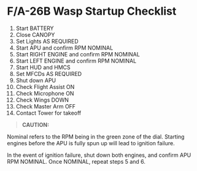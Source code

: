 # F/A-26B Wasp Startup Checklist

1. Start BATTERY
2. Close CANOPY
3. Set Lights AS REQUIRED
4. Start APU and confirm RPM NOMINAL
5. Start RIGHT ENGINE and confirm RPM NOMINAL
6. Start LEFT ENGINE and confirm RPM NOMINAL
7. Start HUD and HMCS
8. Set MFCDs AS REQUIRED
9. Shut down APU
10. Check Flight Assist ON
11. Check Microphone ON
12. Check Wings DOWN
13. Check Master Arm OFF
14. Contact Tower for takeoff

> **CAUTION:**

<div class="border-s-4 border-red-700 ps-4 my-5 flex flex-col gap-5">
<p>Nominal refers to the RPM being in the green zone of the dial. Starting engines before the APU is fully spun up will lead to ignition failure. </p>
    
<p>In the event of ignition failure, shut down both engines, and confirm APU RPM NOMINAL. Once NOMINAL, repeat steps 5 and 6.</p>
</div>
